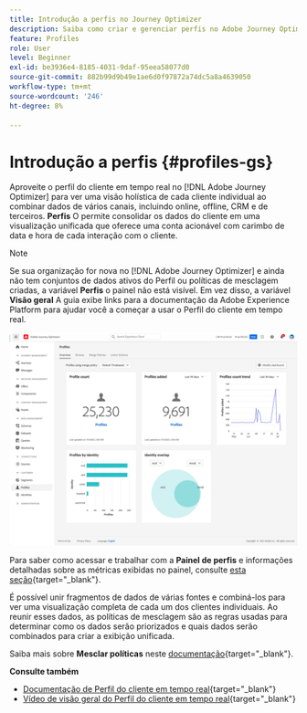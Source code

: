 ```yaml
---
title: Introdução a perfis no Journey Optimizer
description: Saiba como criar e gerenciar perfis no Adobe Journey Optimizer
feature: Profiles
role: User
level: Beginner
exl-id: be3936e4-8185-4031-9daf-95eea58077d0
source-git-commit: 882b99d9b49e1ae6d0f97872a74dc5a8a4639050
workflow-type: tm+mt
source-wordcount: '246'
ht-degree: 8%

---
```


# Introdução a perfis {#profiles-gs}

Aproveite o perfil do cliente em tempo real no [!DNL Adobe Journey Optimizer] para ver uma visão holística de cada cliente individual ao combinar dados de vários canais, incluindo online, offline, CRM e de terceiros. **Perfis** O permite consolidar os dados do cliente em uma visualização unificada que oferece uma conta acionável com carimbo de data e hora de cada interação com o cliente.

>[!NOTE]
>
>Se sua organização for nova no [!DNL Adobe Journey Optimizer] e ainda não tem conjuntos de dados ativos do Perfil ou políticas de mesclagem criadas, a variável **Perfis** o painel não está visível. Em vez disso, a variável **Visão geral** A guia exibe links para a documentação da Adobe Experience Platform para ajudar você a começar a usar o Perfil do cliente em tempo real.

![](assets/profiles-home.png)

Para saber como acessar e trabalhar com a **Painel de perfis** e informações detalhadas sobre as métricas exibidas no painel, consulte [esta seção](https://experienceleague.adobe.com/docs/experience-platform/profile/ui/user-guide.html?lang=pt-BR){target=&quot;_blank&quot;}.

É possível unir fragmentos de dados de várias fontes e combiná-los para ver uma visualização completa de cada um dos clientes individuais. Ao reunir esses dados, as políticas de mesclagem são as regras usadas para determinar como os dados serão priorizados e quais dados serão combinados para criar a exibição unificada.

Saiba mais sobre **Mesclar políticas** neste [documentação](https://experienceleague.adobe.com/docs/experience-platform/profile/merge-policies/ui-guide.html){target=&quot;_blank&quot;}.

**Consulte também**

* [Documentação de Perfil do cliente em tempo real](https://experienceleague.adobe.com/docs/experience-platform/query/home.html?lang=pt-BR){target=&quot;_blank&quot;}
* [Vídeo de visão geral do Perfil do cliente em tempo real](https://experienceleague.adobe.com/docs/experience-platform/profile/home.html?lang=pt-BR){target=&quot;_blank&quot;}
